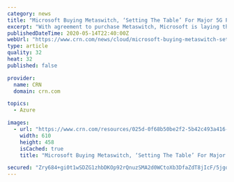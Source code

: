```yaml
---
category: news
title: "Microsoft Buying Metaswitch, ‘Setting The Table’ For Major 5G Play"
excerpt: "With agreement to purchase Metaswitch, Microsoft is laying the groundwork to empower partners in the coming 5G era"
publishedDateTime: 2020-05-14T22:40:00Z
webUrl: "https://www.crn.com/news/cloud/microsoft-buying-metaswitch-setting-the-table-for-major-5g-play"
type: article
quality: 32
heat: 32
published: false

provider:
  name: CRN
  domain: crn.com

topics:
  - Azure

images:
  - url: "https://www.crn.com/resources/025d-0f68b50be2f2-5b42c493a416-1000/5g-networking-city.jpg"
    width: 610
    height: 458
    isCached: true
    title: "Microsoft Buying Metaswitch, ‘Setting The Table’ For Major 5G Play"

secured: "Zry684+gi0t1wSDZG1zhbDKOp92rQnuzSMA2d0WCtoXb3DfaZdT8jIcF/5jgqEjnNsR5j7cy8wNTBeWDYkEdTDQDKUqnS2zEAb0w1gUA0uVzxcFraJf1+fi+1aAPBSHx1LDtepdG6rhm2B40sJh8sBjYa6T9csRH0jNGr5MUEjnXmBkCxBmFDXzr++nfpYsajEI1vnqWpgbRLdS4vdQBiG8ywnaPKJGXwBR9DKYsubESl8xErXgocv8zAtDOocL0NNWjLBF/u54LtYjUllxm0m8GSaJpAhopYAA0r73WRei1VAnK+yGmALpEae/LVxoA;8p8nT5QxsIsf7pJMQxxNWw=="
---
```


